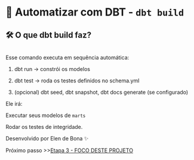 # 🚧 Automatizar com DBT - `dbt build`

## 🛠️ O que dbt build faz?

````dbt build
````

Esse comando executa em sequência automática:

1. dbt run → constrói os modelos

2. dbt test → roda os testes definidos no schema.yml

3. (opcional) dbt seed, dbt snapshot, dbt docs generate (se configurado)


Ele irá:

Executar seus modelos de `marts`

Rodar os testes de integridade.


Desenvolvido por Elen de Bona ✨


Próximo passo >>[Etapa 3 - FOCO DESTE PROJETO](README_analise_explor.md)